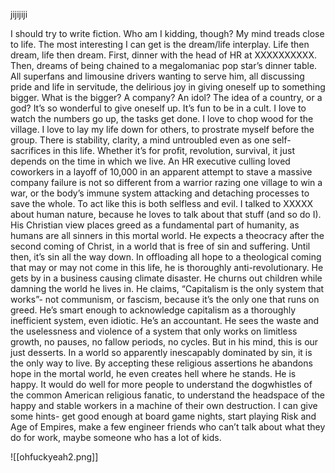 jijijiji

I should try to write fiction. Who am I kidding, though? My mind treads close to life. The most interesting I can get is the dream/life interplay. Life then dream, life then dream. First, dinner with the head of HR at XXXXXXXXXX. Then, dreams of being chained to a megalomaniac pop star’s dinner table. All superfans and limousine drivers wanting to serve him, all discussing pride and life in servitude, the delirious joy in giving oneself up to something bigger. What is the bigger? A company? An idol? The idea of a country, or a god? It’s so wonderful to give oneself up. It’s fun to be in a cult. I love to watch the numbers go up, the tasks get done. I love to chop wood for the village. I love to lay my life down for others, to prostrate myself before the group. There is stability, clarity, a mind untroubled even as one self-sacrifices in this life. Whether it’s for profit, revolution, survival, it just depends on the time in which we live. An HR executive culling loved coworkers in a layoff of 10,000 in an apparent attempt to stave a massive company failure is not so different from a warrior razing one village to win a war, or the body’s immune system attacking and detaching processes to save the whole. To act like this is both selfless and evil.
I talked to XXXXX about human nature, because he loves to talk about that stuff (and so do I). His Christian view places greed as a fundamental part of humanity, as humans are all sinners in this mortal world. He expects a theocracy after the second coming of Christ, in a world that is free of sin and suffering. Until then, it’s sin all the way down. In offloading all hope to a theological coming that may or may not come in this life, he is thoroughly anti-revolutionary. He gets by in a business causing climate disaster. He churns out children while damning the world he lives in. He claims, “Capitalism is the only system that works”- not communism, or fascism, because it’s the only one that runs on greed. He’s smart enough to acknowledge capitalism as a thoroughly inefficient system, even idiotic. He’s an accountant. He sees the waste and the uselessness and violence of a system that only works on limitless growth, no pauses, no fallow periods, no cycles. But in his mind, this is our just desserts. In a world so apparently inescapably dominated by sin, it is the only way to live. By accepting these religious assertions he abandons hope in the mortal world, he even creates hell where he stands. He is happy.
It would do well for more people to understand the dogwhistles of the common American religious fanatic, to understand the headspace of the happy and stable workers in a machine of their own destruction. I can give some hints- get good enough at board game nights, start playing Risk and Age of Empires, make a few engineer friends who can’t talk about what they do for work, maybe someone who has a lot of kids. 

![[ohfuckyeah2.png]]